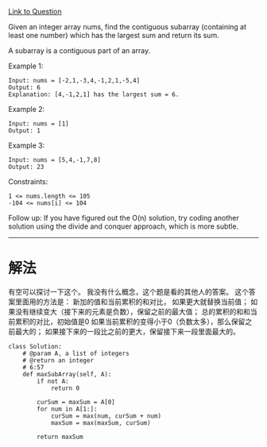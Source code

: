 [Link to Question](https://leetcode.com/explore/interview/card/top-interview-questions-easy/97/dynamic-programming/566/)




Given an integer array nums, find the contiguous subarray (containing at least one number) which has the largest sum and return its sum.

A subarray is a contiguous part of an array.

 

Example 1:
```
Input: nums = [-2,1,-3,4,-1,2,1,-5,4]
Output: 6
Explanation: [4,-1,2,1] has the largest sum = 6.
```
Example 2:
```
Input: nums = [1]
Output: 1
```
Example 3:
```
Input: nums = [5,4,-1,7,8]
Output: 23
 ```

Constraints:
```
1 <= nums.length <= 105
-104 <= nums[i] <= 104
 ```

Follow up: If you have figured out the O(n) solution, try coding another solution using the divide and conquer approach, which is more subtle.

-----
# 解法
有空可以探讨一下这个。
我没有什么概念，这个题是看的其他人的答案。
这个答案里面用的方法是：
    新加的值和当前累积的和对比，
        如果更大就替换当前值；
        如果没有继续变大（接下来的元素是负数），保留之前的最大值；
    总的累积的和和当前累积的对比，初始值是0
        如果当前累积的变得小于0（负数太多），那么保留之前最大的；
        如果接下来的一段比之前的更大，保留接下来一段里面最大的。

```python3
class Solution:
    # @param A, a list of integers
    # @return an integer
    # 6:57
    def maxSubArray(self, A):
        if not A:
            return 0

        curSum = maxSum = A[0]
        for num in A[1:]:
            curSum = max(num, curSum + num)
            maxSum = max(maxSum, curSum)

        return maxSum

```